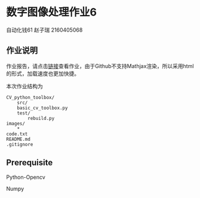 # 数字图像处理作业6
自动化钱61 赵子瑞 2160405068
## 作业说明

作业报告，请点击[链接](https://1989Ryan.github.io/hw6.html)查看作业，由于Github不支持Mathjax渲染，所以采用html的形式，加载速度也更加快捷。

本次作业结构为

```
CV_python_toolbox/
    src/
	basic_cv_toolbox.py
    test/
    	rebuild.py
images/
	*
code.txt
README.md
.gitignore
```
## Prerequisite

Python-Opencv

Numpy

